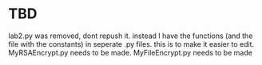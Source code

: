 # TBD
lab2.py was removed, dont repush it. instead I have the functions (and the file with the constants) in seperate .py files. this is to make it easier to edit.
MyRSAEncrypt.py needs to be made.
MyFileEncrypt.py needs to be made
